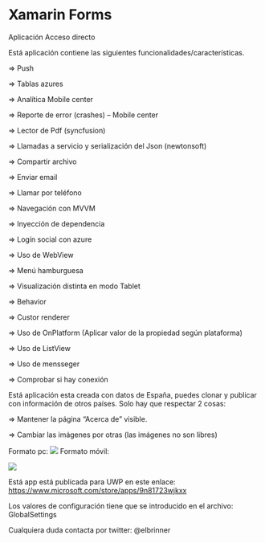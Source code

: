# Xamarin Forms
Aplicación Acceso directo

Está aplicación contiene las siguientes funcionalidades/características.

=>	Push 

=>	Tablas azures

=>	Analítica Mobile center

=>	Reporte de error (crashes) – Mobile center

=>	Lector de Pdf (syncfusion)

=>	Llamadas a servicio y serialización del Json (newtonsoft)

=>	Compartir archivo

=>	Enviar email

=>	Llamar por teléfono

=>	Navegación con MVVM

=>	Inyección de dependencia

=>	Logín social con azure

=>	Uso de WebView

=>	Menú hamburguesa

=>	Visualización distinta en modo Tablet

=>	Behavior

=>	Custor renderer

=>	Uso de OnPlatform (Aplicar valor de la propiedad según plataforma)

=>	Uso de ListView

=>  Uso de mensseger

=>  Comprobar si hay conexión

Está aplicación esta creada con datos de España, puedes clonar y publicar con información de otros países. Solo hay que respectar 2 cosas:

=>	Mantener la página “Acerca de” visible.

=>	Cambiar las imágenes por otras (las imágenes no son libres)

Formato pc:
<img src='https://store-images.s-microsoft.com/image/apps.60562.14058803572581023.ec3bb082-fc94-478d-a513-a2afa3fac8ae.8c0da1ea-3c83-48cf-88d3-84c4f5d38184?w=1399&h=787&q=60'/>
Formato móvil:

<img src='https://store-images.s-microsoft.com/image/apps.18490.14058803572581023.57abb9fb-9de3-47fc-ae29-380f907d36d1.22ae6620-8653-4b2f-8270-355d106fb28e?w=443&h=788&q=60'/>

Está app está publicada para UWP en este enlace: 
https://www.microsoft.com/store/apps/9n81723wjkxx

Los valores de configuración tiene que se introducido en el archivo: GlobalSettings


Cualquiera duda contacta por twitter: @elbrinner

